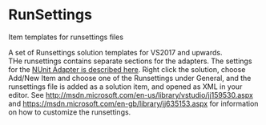 # RunSettings
Item templates for runsettings files

A set of Runsettings solution templates for VS2017 and upwards.   
THe runsettings contains separate sections for the adapters.  The settings for the [NUnit Adapter is described here](https://github.com/nunit/docs/wiki/Tips-And-Tricks). 
Right click the solution, choose Add/New Item and choose one of the Runsettings under General, and the runsettings file is added as a solution item, and opened as XML in your editor.  See http://msdn.microsoft.com/en-us/library/vstudio/jj159530.aspx and https://msdn.microsoft.com/en-gb/library/jj635153.aspx  for information on how to customize the runsettings. 


